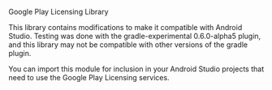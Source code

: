 Google Play Licensing Library

This library contains modifications to make it compatible with
Android Studio. Testing was done with the gradle-experimental
0.6.0-alpha5 plugin, and this library may not be compatible
with other versions of the gradle plugin.

You can import this module for inclusion in your Android Studio
projects that need to use the Google Play Licensing services.